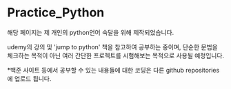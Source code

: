 # Practice_Python

해당 페이지는 제 개인의 python언어 숙달을 위해 제작되었습니다.

udemy의 강의 및 'jump to python' 책을 참고하여 공부하는 중이며, 단순한 문법을 체크하는 목적이 아닌 여러 간단한 프로젝트를 시험해보는 목적으로 사용될 예정입니다.

*백준 사이트 등에서 공부할 수 있는 내용들에 대한 코딩은 다른 github repositories에 업로드 됩니다.